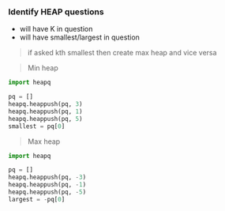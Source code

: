 ### Identify HEAP questions
* will have K in question
* will have smallest/largest in question

> if asked kth smallest then create max heap and vice versa

> Min heap 
``` python
import heapq

pq = []
heapq.heappush(pq, 3)
heapq.heappush(pq, 1)
heapq.heappush(pq, 5)
smallest = pq[0]
```
> Max heap
``` python
import heapq

pq = []
heapq.heappush(pq, -3)
heapq.heappush(pq, -1)
heapq.heappush(pq, -5)
largest = -pq[0]

```